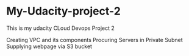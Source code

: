 # My-Udacity-project-2

This is my udacity CLoud Devops Project 2 

Creating VPC  and its components 
Procuring Servers in Private Subnet 
Supplying webpage via S3 bucket 
